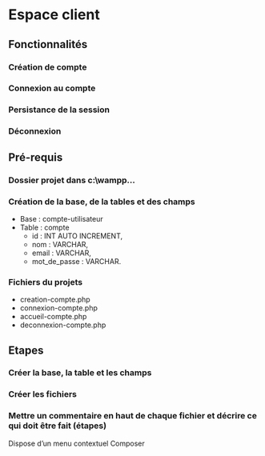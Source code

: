 # Espace client
 
## Fonctionnalités
 
### Création de compte
### Connexion au compte
### Persistance de la session
### Déconnexion
 
 
## Pré-requis
 
### Dossier projet dans c:\wampp\...
### Création de la base, de la tables et des champs
- Base : compte-utilisateur
- Table : compte
  - id : INT AUTO INCREMENT,
  - nom : VARCHAR,
  - email : VARCHAR,
  - mot_de_passe : VARCHAR.
### Fichiers du projets
- creation-compte.php
- connexion-compte.php
- accueil-compte.php
- deconnexion-compte.php
 
## Etapes
### Créer la base, la table et les champs
### Créer les fichiers
### Mettre un commentaire en haut de chaque fichier et décrire ce qui doit être fait (étapes)
 
Dispose d’un menu contextuel
Composer